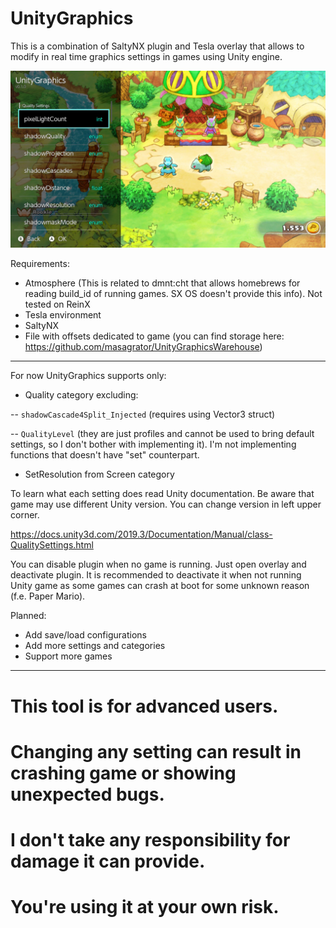 # UnityGraphics

This is a combination of SaltyNX plugin and Tesla overlay that allows to modify in real time graphics settings in games using Unity engine.

![screen](https://github.com/masagrator/UnityGraphics/blob/master/Screen.jpg?raw=true)

Requirements:
- Atmosphere (This is related to dmnt:cht that allows homebrews for reading build_id of running games. SX OS doesn't provide this info). Not tested on ReinX
- Tesla environment
- SaltyNX
- File with offsets dedicated to game (you can find storage here: https://github.com/masagrator/UnityGraphicsWarehouse)

---

For now UnityGraphics supports only:
- Quality category excluding:

-- `shadowCascade4Split_Injected` (requires using Vector3 struct)

-- `QualityLevel` (they are just profiles and cannot be used to bring default settings, so I don't bother with implementing it). I'm not implementing functions that doesn't have "set" counterpart.

- SetResolution from Screen category



To learn what each setting does read Unity documentation. Be aware that game may use different Unity version. You can change version in left upper corner.

https://docs.unity3d.com/2019.3/Documentation/Manual/class-QualitySettings.html

You can disable plugin when no game is running. Just open overlay and deactivate plugin. It is recommended to deactivate it when not running Unity game as some games can crash at boot for some unknown reason (f.e. Paper Mario).

Planned:
- Add save/load configurations
- Add more settings and categories
- Support more games

---

# This tool is for advanced users.

# Changing any setting can result in crashing game or showing unexpected bugs. 

# I don't take any responsibility for damage it can provide. 

# You're using it at your own risk.
